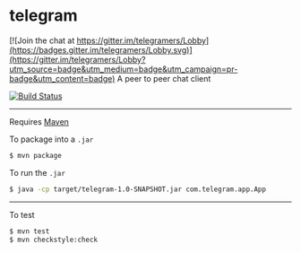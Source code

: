 # telegram

[![Join the chat at https://gitter.im/telegramers/Lobby](https://badges.gitter.im/telegramers/Lobby.svg)](https://gitter.im/telegramers/Lobby?utm_source=badge&utm_medium=badge&utm_campaign=pr-badge&utm_content=badge)
A peer to peer chat client

[![Build Status](https://travis-ci.org/zowiehi/telegram.svg?branch=master)](https://travis-ci.org/zowiehi/telegram)

---

Requires [Maven](https://maven.apache.org/)

To package into a `.jar`
```bash
$ mvn package
```

To run the `.jar`
```bash
$ java -cp target/telegram-1.0-SNAPSHOT.jar com.telegram.app.App
```

---

To test
```bash
$ mvn test
$ mvn checkstyle:check
```

